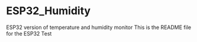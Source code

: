 # ESP32_Humidity
ESP32 version of temperature and humidity monitor
This is the README file for the ESP32 Test

